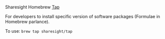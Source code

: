 Sharesight Homebrew [Tap](https://docs.brew.sh/Taps)

For developers to install specific version of software packages (Formulae in Homebrew parlance).

To use: `brew tap sharesight/tap`
